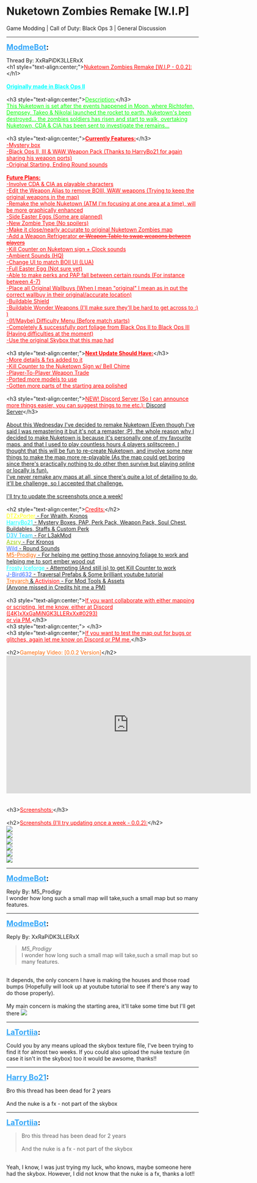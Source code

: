 # Nuketown Zombies Remake [W.I.P]
Game Modding | Call of Duty: Black Ops 3 | General Discussion

---
<strong style="font-size: 1.4em;"><span style="text-decoration: underline;text-decoration-color: #34a7f9;"><span style="color:#34a7f9;">ModmeBot</span></span>:</strong>

<p>Thread By: XxRaPiDK3LLERxX<br />&lt;h1 style=&quot;text-align:center;&quot;&gt;<span style="text-decoration: underline"><span style="color:#ff0000;"><span style="text-decoration: underline">Nuketown Zombies Remake [W.I.P - 0.0.2]:</span></span></span>&lt;/h1&gt;<br /><span style="text-decoration: underline"><span style="color:#ff0000;"><span style="text-decoration: underline"></span></span></span><br /><strong><span style="color:#00ffff;"><span style="text-decoration: underline">Originally made in Black Ops II</span></span></strong><br /> <br />&lt;h3 style=&quot;text-align:center;&quot;&gt;<span style="color:#00ff00;"><span style="text-decoration: underline">Description:</span></span>&lt;/h3&gt;<br /><span style="color:#00ff00;"><span style="text-decoration: underline">This Nuketown is set after the events happened in Moon, where Richtofen, Dempsey, Takeo &amp; Nikolai launched the rocket to earth. Nuketown&#39;s been destroyed... the zombies soldiers has risen and start to walk, overtaking Nuketown, CDA &amp; CIA has been sent to investigate the remains...</span></span><br /> <br />&lt;h3 style=&quot;text-align:center;&quot;&gt;<span style="color:#ff0000;"><strong><span style="text-decoration: underline">Currently Features:</span></strong></span>&lt;/h3&gt;<br /><span style="color:#ff0000;"><span style="text-decoration: underline">-Mystery box</span></span><br /><span style="color:#ff0000;"><span style="text-decoration: underline">-Black Ops II, III &amp; WAW Weapon Pack (Thanks to HarryBo21 for again sharing his weapon ports)</span></span><br /><span style="color:#ff0000;"><span style="text-decoration: underline">-Original Starting, Ending Round sounds</span></span><br /> <br /><span style="color:#ff0000;"><strong><span style="text-decoration: underline">Future Plans:</span></strong></span><br /><span style="color:#ff0000;"><span style="text-decoration: underline">-Involve CDA &amp; CIA as playable characters</span></span><br /><span style="color:#ff0000;"><span style="text-decoration: underline">-Edit the Weapon Alias to remove BOIII, WAW weapons (Trying to keep the original weapons in the map)</span></span><br /><span style="color:#ff0000;"><span style="text-decoration: underline">-Remake the whole Nuketown (ATM I&#39;m focusing at one area at a time), will be more graphically enhanced</span></span><br /><span style="color:#ff0000;"><span style="text-decoration: underline">-Side Easter Eggs (Some are planned)</span></span><br /><span style="color:#ff0000;"><span style="text-decoration: underline">-New Zombie Type (No spoilers)</span></span><br /><span style="color:#ff0000;"><span style="text-decoration: underline">-Make it close/nearly accurate to original Nuketown Zombies map</span></span><br /><span style="color:#ff0000;"><span style="text-decoration: underline">-Add a Weapon Refrigerator <span style="text-decoration: line-through">or Weapon Table to swap weapons between players</span></span></span><br /><span style="color:#ff0000;"><span style="text-decoration: underline">-Kill Counter on Nuketown sign + Clock sounds</span></span><br /><span style="color:#ff0000;"><span style="text-decoration: underline">-Ambient Sounds (HQ)</span></span><br /><span style="color:#ff0000;"><span style="text-decoration: underline">-Change UI to match BOII UI (LUA)</span></span><br /><span style="color:#ff0000;"><span style="text-decoration: underline">-Full Easter Egg (Not sure yet)</span></span><br /><span style="color:#ff0000;"><span style="text-decoration: underline">-Able to make perks and PAP fall between certain rounds (For instance between 4-7)</span></span><br /><span style="color:#ff0000;"><span style="text-decoration: underline">-Place all Original Wallbuys (When I mean &quot;original&quot; I mean as in put the correct wallbuy in their original/accurate location)</span></span><br /><span style="color:#ff0000;"><span style="text-decoration: underline">-Buildable Shield</span></span><br /><span style="color:#ff0000;"><span style="text-decoration: underline">-Buildable Wonder Weapons (I&#39;ll make sure they&#39;ll be hard to get across to :) )</span></span><br /><span style="color:#ff0000;"><span style="text-decoration: underline">-(If/Maybe) Difficulty Menu (Before match starts)</span></span><br /><span style="color:#ff0000;"><span style="text-decoration: underline">-Completely &amp; successfully port foliage from Black Ops II to Black Ops III (Having difficulties at the moment)</span></span><br /><span style="color:#ff0000;"><span style="text-decoration: underline">-Use the original Skybox that this map had</span></span><br /> <br />&lt;h3 style=&quot;text-align:center;&quot;&gt;<strong><span style="color:#ff0000;"><span style="text-decoration: underline">Next Update Should Have:</span></span></strong>&lt;/h3&gt;<br /><span style="color:#ff0000;"><span style="text-decoration: underline">-More details &amp; fxs added to it</span></span><br /><span style="color:#ff0000;"><span style="text-decoration: underline">-Kill Counter to the Nuketown Sign w/ Bell Chime</span></span><br /><span style="color:#ff0000;"><span style="text-decoration: underline">-Player-To-Player Weapon Trade</span></span><br /><span style="color:#ff0000;"><span style="text-decoration: underline">-Ported more models to use</span></span><br /><span style="color:#ff0000;"><span style="text-decoration: underline">-Gotten more parts of the starting area polished</span></span><br /> <br />&lt;h3 style=&quot;text-align:center;&quot;&gt;<span style="color:#ff0000;"><span style="text-decoration: underline">NEW! Discord Server (So I can announce more things easier, you can suggest things to me etc.): <a href="https://discord.gg/my8MBkw">Discord Server</a></span></span>&lt;/h3&gt;<br /> <br /><span style="text-decoration: underline">About this Wednesday I&#39;ve decided to remake Nuketown (Even though I&#39;ve said I was remastering it but it&#39;s not a remaster :P), the whole reason why I decided to make Nuketown is because it&#39;s personally one of my favourite maps, and that I used to play countless hours 4 players splitscreen, I thought that this will be fun to re-create Nuketown, and involve some new things to make the map more re-playable (As the map could get boring since there&#39;s practically nothing to do other then survive but playing online or locally is fun).</span><br /><span style="text-decoration: underline">I&#39;ve never remake any maps at all, since there&#39;s quite a lot of detailing to do, it&#39;ll be challenge, so I accepted that challenge.</span><br /> <br /><span style="text-decoration: underline">I&#39;ll try to update the screenshots once a week!</span><br /> <br />&lt;h2 style=&quot;text-align:center;&quot;&gt;<span style="color:#ff0000;"><span style="text-decoration: underline">Credits:</span></span>&lt;/h2&gt;<br /><span style="text-decoration: underline"><span style="color:#ffff00;"><span style="text-decoration: underline">DTZxPorter</span></span> - For Wraith, Kronos</span><br /><span style="text-decoration: underline"><span style="color:#00ffff;"><span style="text-decoration: underline">HarryBo21</span></span> - Mystery Boxes, PAP, Perk Pack, Weapon Pack, Soul Chest, Buildables, Staffs &amp; Custom Perk</span><br /><span style="text-decoration: underline"><span style="color:#00ccff;"><span style="text-decoration: underline">D3V Team</span></span> - For L3akMod</span><br /><span style="text-decoration: underline"><span style="color:#99cc00;"><span style="text-decoration: underline">Azsry</span></span> - For Kronos</span><br /><span style="text-decoration: underline"><span style="color:#3366ff;"><span style="text-decoration: underline">Wild</span></span> - Round Sounds</span><br /><span style="text-decoration: underline"><span style="color:#ff6600;"><span style="text-decoration: underline">M5-Prodigy</span></span> - For helping me getting those annoying foliage to work and helping me to sort ember wood out</span><br /><span style="text-decoration: underline"><span style="color:#00ffff;"><span style="text-decoration: underline">Frosty Iceforge</span></span> - Attempting (And still is) to get Kill Counter to work</span><br /><span style="text-decoration: underline"><span style="color:#3366ff;"><span style="text-decoration: underline">J-Bird632</span></span> - Traversal Prefabs &amp; Some brilliant youtube tutorial</span><br /><span style="text-decoration: underline"><span style="color:#ff6600;"><span style="text-decoration: underline">Treyarch</span></span> &amp; <span style="color:#ff0000;"><span style="text-decoration: underline">Activision</span></span> - For Mod Tools &amp; Assets</span><br /><span style="text-decoration: underline">(Anyone missed in Credits hit me a PM)</span><br /> <br />&lt;h3 style=&quot;text-align:center;&quot;&gt;<span style="color:#ff0000;"><span style="text-decoration: underline">If you want collaborate with either mapping or scripting, let me know, either at Discord ([4K]xXxGaMiNGK3LLERxXx#0293)<br /> or via PM.</span></span>&lt;/h3&gt;<br />&lt;h3 style=&quot;text-align:center;&quot;&gt; &lt;/h3&gt;<br />&lt;h3 style=&quot;text-align:center;&quot;&gt;<span style="color:#ff0000;"><span style="text-decoration: underline">If you want to test the map out for bugs or glitches, again let me know on Discord or PM me.</span></span>&lt;/h3&gt;<br /> <br />&lt;h2&gt;<span style="color:#ff6600;">Gameplay Video: [0.0.2 Version]</span>&lt;/h2&gt;<br /><span style="color:#ff6600;"><iframe type="text/html" width="640" height="360" src="https://www.youtube.com/embed/q87pYuMyrKo" frameborder="0"></iframe></span><br /> <br /> <br />&lt;h3&gt;<span style="color:#ff0000;"><span style="text-decoration: underline">Screenshots:</span></span>&lt;/h3&gt;<br /><br />
&lt;h2&gt;<span style="color:#ff0000;"><span style="text-decoration: underline">Screenshots (I&#39;ll try updating once a week - 0.0.2):</span></span>&lt;/h2&gt;<br /><span style="color:#ff0000;"><span style="text-decoration: underline"><img style="max-width: 500px;" src="https://i.gyazo.com/da42fe3f32e6c0e6c80693fadb3698a9.jpg"></span></span><br /><span style="color:#ff0000;"><span style="text-decoration: underline"><img style="max-width: 500px;" src="https://i.gyazo.com/82d01e9e6c1c3a230bc1479504a68f7e.jpg"></span></span><br /><span style="color:#ff0000;"><span style="text-decoration: underline"><img style="max-width: 500px;" src="https://i.gyazo.com/10441fd0544b3194254c4f7339c90e3f.jpg"></span></span><br /><span style="color:#ff0000;"><span style="text-decoration: underline"><img style="max-width: 500px;" src="https://i.gyazo.com/8a0110b35f7d48909917eb7e3f153730.jpg"></span></span><br /><span style="color:#ff0000;"><span style="text-decoration: underline"><img style="max-width: 500px;" src="https://i.gyazo.com/16ecc4da167cbfbe097f2db484b0e76e.jpg"></span></span><br /><span style="color:#ff0000;"><span style="text-decoration: underline"><img style="max-width: 500px;" src="https://i.gyazo.com/540673198a0d2e4c24add4ca44af249f.jpg"></span></span><br />
</p>

---
<strong style="font-size: 1.4em;"><span style="text-decoration: underline;text-decoration-color: #34a7f9;"><span style="color:#34a7f9;">ModmeBot</span></span>:</strong>

<p>Reply By: M5_Prodigy<br />I wonder how long such a small map will take,such a small map but so many features.</p>

---
<strong style="font-size: 1.4em;"><span style="text-decoration: underline;text-decoration-color: #34a7f9;"><span style="color:#34a7f9;">ModmeBot</span></span>:</strong>

<p>Reply By: XxRaPiDK3LLERxX<br /><blockquote><em>M5_Prodigy</em><br />I wonder how long such a small map will take,such a small map but so many features.</blockquote><br /> It depends, the only concern I have is making the houses and those road bumps (Hopefully will look up at youtube tutorial to see if there&#39;s any way to do those properly).<br /> <br />My main concern is making the starting area, it&#39;ll take some time but I&#39;ll get there <img style="max-width: 500px;" src="http://modme.co/emoticons/wink.png"></p>

---
<strong style="font-size: 1.4em;"><span style="text-decoration: underline;text-decoration-color: #34a7f9;"><span style="color:#34a7f9;">LaTortiia</span></span>:</strong>

<p>Could you by any means upload the skybox texture file, I&#39;ve been trying to find it for almost two weeks. If you could also upload the nuke texture (in case it isn&#39;t in the skybox) too it would be awsome, thanks!!</p>

---
<strong style="font-size: 1.4em;"><span style="text-decoration: underline;text-decoration-color: #34a7f9;"><span style="color:#34a7f9;">Harry Bo21</span></span>:</strong>

<p>Bro this thread has been dead for 2 years<br /><br />And the nuke is a fx - not part of the skybox</p>

---
<strong style="font-size: 1.4em;"><span style="text-decoration: underline;text-decoration-color: #34a7f9;"><span style="color:#34a7f9;">LaTortiia</span></span>:</strong>

<p><blockquote>Bro this thread has been dead for 2 years<br /><br />And the nuke is a fx - not part of the skybox<br /></blockquote><br />Yeah, I know, I was just trying my luck, who knows, maybe someone here had the skybox. However, I did not know that the nuke is a fx, thanks a lot!!</p>
